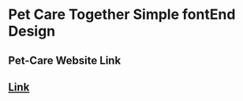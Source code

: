 # Pet Care Together Simple fontEnd Design


## Pet-Care Website Link
## [Link](https://pet-care-together.netlify.app/)
